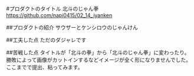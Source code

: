 #プロダクトのタイトル
北斗のじゃん拳
https://github.com/napi0415/02_14_jyanken

##プロダクトの紹介
サウザーとケンシロウのじゃんけん

##工夫した点
ただのダジャレです

##苦戦した点
タイトルが「北斗の拳」から「北斗のじゃん拳」に変わったり。
勝敗によって画像がカットインするなどイメージが全く形になりませんでした。
ここまでで提出、粘ってみます。